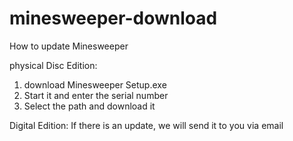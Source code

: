 # minesweeper-download
How to update Minesweeper

physical Disc Edition: 
1. download Minesweeper Setup.exe
2. Start it and enter the serial number
3. Select the path and download it

Digital Edition: 
   If there is an update, we will send it to you via email

